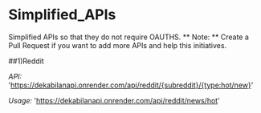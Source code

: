 # Simplified_APIs
 Simplified APIs so that they do not require OAUTHS. 
** Note: ** Create a Pull Request if you want to add more APIs and help this initiatives.

##1)Reddit

_API:_ 'https://dekabilanapi.onrender.com/api/reddit/{subreddit}/{type:hot/new}'

_Usage:_ 'https://dekabilanapi.onrender.com/api/reddit/news/hot'
